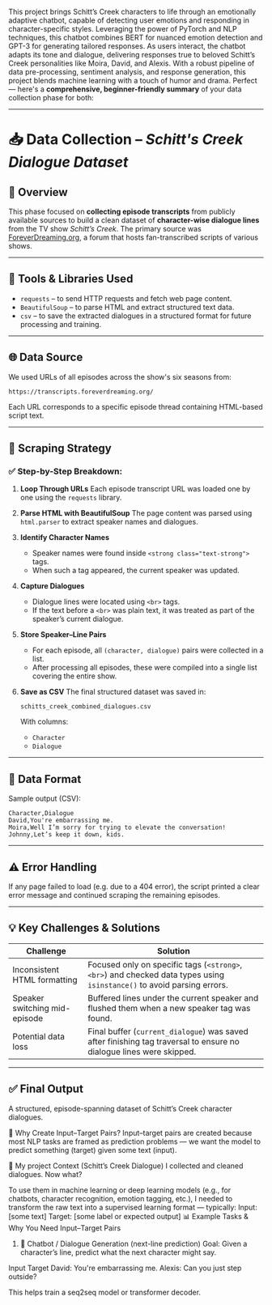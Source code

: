 This project brings Schitt’s Creek characters to life through an emotionally adaptive chatbot, capable of detecting user emotions and responding in character-specific styles. Leveraging the power of PyTorch and NLP techniques, this chatbot combines BERT for nuanced emotion detection and GPT-3 for generating tailored responses. As users interact, the chatbot adapts its tone and dialogue, delivering responses true to beloved Schitt’s Creek personalities like Moira, David, and Alexis. With a robust pipeline of data pre-processing, sentiment analysis, and response generation, this project blends machine learning with a touch of humor and drama.
Perfect — here's a **comprehensive, beginner-friendly summary** of your data collection phase for both:

---

# 📥 Data Collection – *Schitt's Creek Dialogue Dataset*

## 📌 Overview

This phase focused on **collecting episode transcripts** from publicly available sources to build a clean dataset of **character-wise dialogue lines** from the TV show *Schitt’s Creek*. The primary source was [ForeverDreaming.org](https://transcripts.foreverdreaming.org), a forum that hosts fan-transcribed scripts of various shows.

---

## 🔧 Tools & Libraries Used

* `requests` – to send HTTP requests and fetch web page content.
* `BeautifulSoup` – to parse HTML and extract structured text data.
* `csv` – to save the extracted dialogues in a structured format for future processing and training.

---

## 🌐 Data Source

We used URLs of all episodes across the show's six seasons from:

```
https://transcripts.foreverdreaming.org/
```

Each URL corresponds to a specific episode thread containing HTML-based script text.

---

## 🧠 Scraping Strategy

### ✅ Step-by-Step Breakdown:

1. **Loop Through URLs**
   Each episode transcript URL was loaded one by one using the `requests` library.

2. **Parse HTML with BeautifulSoup**
   The page content was parsed using `html.parser` to extract speaker names and dialogues.

3. **Identify Character Names**

   * Speaker names were found inside `<strong class="text-strong">` tags.
   * When such a tag appeared, the current speaker was updated.

4. **Capture Dialogues**

   * Dialogue lines were located using `<br>` tags.
   * If the text before a `<br>` was plain text, it was treated as part of the speaker’s current dialogue.

5. **Store Speaker–Line Pairs**

   * For each episode, all `(character, dialogue)` pairs were collected in a list.
   * After processing all episodes, these were compiled into a single list covering the entire show.

6. **Save as CSV**
   The final structured dataset was saved in:

   ```
   schitts_creek_combined_dialogues.csv
   ```

   With columns:

   * `Character`
   * `Dialogue`

---

## 🧹 Data Format

Sample output (CSV):

```
Character,Dialogue
David,You're embarrassing me.
Moira,Well I’m sorry for trying to elevate the conversation!
Johnny,Let’s keep it down, kids.
```

---

## ⚠️ Error Handling

If any page failed to load (e.g. due to a 404 error), the script printed a clear error message and continued scraping the remaining episodes.

---

## 💡 Key Challenges & Solutions

| Challenge                     | Solution                                                                                                                |
| ----------------------------- | ----------------------------------------------------------------------------------------------------------------------- |
| Inconsistent HTML formatting  | Focused only on specific tags (`<strong>`, `<br>`) and checked data types using `isinstance()` to avoid parsing errors. |
| Speaker switching mid-episode | Buffered lines under the current speaker and flushed them when a new speaker tag was found.                             |
| Potential data loss           | Final buffer (`current_dialogue`) was saved after finishing tag traversal to ensure no dialogue lines were skipped.     |

---

## ✅ Final Output

A structured, episode-spanning dataset of Schitt’s Creek character dialogues.

🧠 Why Create Input–Target Pairs?
Input–target pairs are created because most NLP tasks are framed as prediction problems — we want the model to predict something (target) given some text (input).

📌 My project Context (Schitt’s Creek Dialogue)
I collected and cleaned dialogues. Now what?

To use them in machine learning or deep learning models (e.g., for chatbots, character recognition, emotion tagging, etc.), I needed to transform the raw text into a supervised learning format — typically:
Input:  [some text]
Target: [some label or expected output]
📊 Example Tasks & Why You Need Input–Target Pairs
1. 💬 Chatbot / Dialogue Generation (next-line prediction)
Goal: Given a character’s line, predict what the next character might say.

Input	Target
David: You're embarrassing me.	Alexis: Can you just step outside?

This helps train a seq2seq model or transformer decoder.



